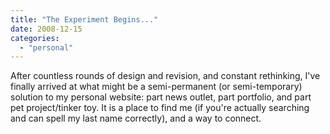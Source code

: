 ```yaml
---
title: "The Experiment Begins..."
date: 2008-12-15
categories: 
  - "personal"
---
```


After countless rounds of design and revision, and constant rethinking, I've finally arrived at what might be a semi-permanent (or semi-temporary) solution to my personal website: part news outlet, part portfolio, and part pet project/tinker toy. It is a place to find me (if you're actually searching and can spell my last name correctly), and a way to connect.